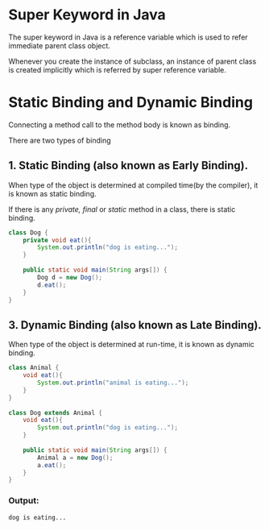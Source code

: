 # Super Keyword in Java
The super keyword in Java is a reference variable which is used to refer immediate parent class object.

Whenever you create the instance of subclass, an instance of parent class is created implicitly which is referred by super reference variable.

# Static Binding and Dynamic Binding
Connecting a method call to the method body is known as binding.

There are two types of binding

## 1. Static Binding (also known as Early Binding).
When type of the object is determined at compiled time(by the compiler), it is known as static binding.

If there is any *private, final* or *static* method in a class, there is static binding.

```java
class Dog {  
    private void eat(){
        System.out.println("dog is eating...");
    }  
  
    public static void main(String args[]) {  
        Dog d = new Dog();  
        d.eat();  
    }  
}  
```

## 3. Dynamic Binding (also known as Late Binding).
When type of the object is determined at run-time, it is known as dynamic binding.

```java
class Animal {  
    void eat(){
        System.out.println("animal is eating...");
    }  
}  
  
class Dog extends Animal {  
    void eat(){
        System.out.println("dog is eating...");
    }  
  
    public static void main(String args[]) {  
        Animal a = new Dog();  
        a.eat();  
    }  
}  
```

### Output:
```
dog is eating...
```

